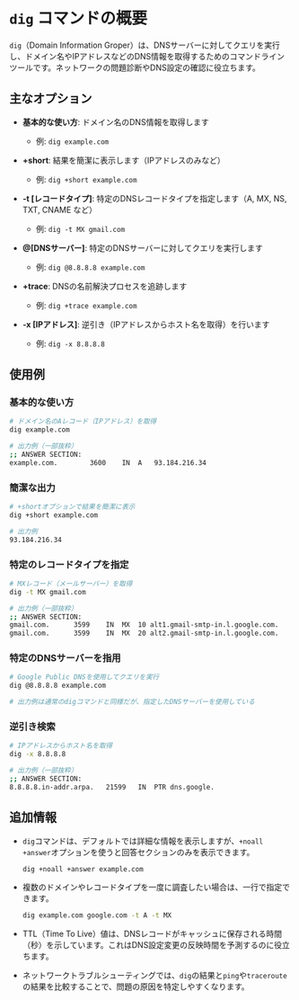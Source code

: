 # `dig` コマンドの概要

`dig`（Domain Information Groper）は、DNSサーバーに対してクエリを実行し、ドメイン名やIPアドレスなどのDNS情報を取得するためのコマンドラインツールです。ネットワークの問題診断やDNS設定の確認に役立ちます。

## 主なオプション

- **基本的な使い方**: ドメイン名のDNS情報を取得します
  - 例: `dig example.com`

- **+short**: 結果を簡潔に表示します（IPアドレスのみなど）
  - 例: `dig +short example.com`

- **-t [レコードタイプ]**: 特定のDNSレコードタイプを指定します（A, MX, NS, TXT, CNAME など）
  - 例: `dig -t MX gmail.com`

- **@[DNSサーバー]**: 特定のDNSサーバーに対してクエリを実行します
  - 例: `dig @8.8.8.8 example.com`

- **+trace**: DNSの名前解決プロセスを追跡します
  - 例: `dig +trace example.com`

- **-x [IPアドレス]**: 逆引き（IPアドレスからホスト名を取得）を行います
  - 例: `dig -x 8.8.8.8`

## 使用例

### 基本的な使い方
```bash
# ドメイン名のAレコード（IPアドレス）を取得
dig example.com

# 出力例（一部抜粋）
;; ANSWER SECTION:
example.com.		3600	IN	A	93.184.216.34
```

### 簡潔な出力
```bash
# +shortオプションで結果を簡潔に表示
dig +short example.com

# 出力例
93.184.216.34
```

### 特定のレコードタイプを指定
```bash
# MXレコード（メールサーバー）を取得
dig -t MX gmail.com

# 出力例（一部抜粋）
;; ANSWER SECTION:
gmail.com.		3599	IN	MX	10 alt1.gmail-smtp-in.l.google.com.
gmail.com.		3599	IN	MX	20 alt2.gmail-smtp-in.l.google.com.
```

### 特定のDNSサーバーを指用
```bash
# Google Public DNSを使用してクエリを実行
dig @8.8.8.8 example.com

# 出力例は通常のdigコマンドと同様だが、指定したDNSサーバーを使用している
```

### 逆引き検索
```bash
# IPアドレスからホスト名を取得
dig -x 8.8.8.8

# 出力例（一部抜粋）
;; ANSWER SECTION:
8.8.8.8.in-addr.arpa.	21599	IN	PTR	dns.google.
```

## 追加情報

- `dig`コマンドは、デフォルトでは詳細な情報を表示しますが、`+noall +answer`オプションを使うと回答セクションのみを表示できます。
  ```bash
  dig +noall +answer example.com
  ```

- 複数のドメインやレコードタイプを一度に調査したい場合は、一行で指定できます。
  ```bash
  dig example.com google.com -t A -t MX
  ```

- TTL（Time To Live）値は、DNSレコードがキャッシュに保存される時間（秒）を示しています。これはDNS設定変更の反映時間を予測するのに役立ちます。

- ネットワークトラブルシューティングでは、`dig`の結果と`ping`や`traceroute`の結果を比較することで、問題の原因を特定しやすくなります。